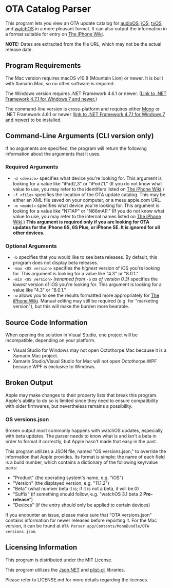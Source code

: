 # OTA Catalog Parser
This program lets you view an OTA update catalog for [audioOS](https://mesu.apple.com/assets/audio/com_apple_MobileAsset_SoftwareUpdate/com_apple_MobileAsset_SoftwareUpdate.xml), [iOS](https://mesu.apple.com/assets/com_apple_MobileAsset_SoftwareUpdate/com_apple_MobileAsset_SoftwareUpdate.xml), [tvOS](https://mesu.apple.com/assets/tv/com_apple_MobileAsset_SoftwareUpdate/com_apple_MobileAsset_SoftwareUpdate.xml), and [watchOS](https://mesu.apple.com/assets/watch/com_apple_MobileAsset_SoftwareUpdate/com_apple_MobileAsset_SoftwareUpdate.xml) in a more pleasant format. It can also output the information in a format suitable for entry on [The iPhone Wiki](https://www.theiphonewiki.com/wiki/OTA_Updates).

__NOTE:__ Dates are extracted from the file URL, which may not be the actual release date.

## Program Requirements
The Mac version requires macOS v10.8 (Mountain Lion) or newer. It is built with Xamarin.Mac, so no other software is required.

The Windows version requires .NET Framework 4.6.1 or newer. ([Link to .NET Framework 4.7.1 for Windows 7 and newer.](https://support.microsoft.com/kb/4033344))

The command-line version is cross-platform and requires either [Mono](http://www.mono-project.com/) or .NET Framework 4.6.1 or newer ([link to .NET Framework 4.7.1 for Windows 7 and newer](https://support.microsoft.com/kb/4033344)) to be installed.

## Command-Line Arguments (CLI version only)
If no arguments are specified, the program will return the following information about the arguments that it uses.

### Required Arguments
* `-d <device>` specifies what device you're looking for. This argument is looking for a value like "iPad2,3" or "iPod7,1." (If you do not know what value to use, you may refer to the identifiers listed on [The iPhone Wiki](https://www.theiphonewiki.com/wiki/Models).)
* `-f <file>` specifies the location of the OTA update catalog. This may be either an XML file saved on your computer, or a mesu.apple.com URL.
* `-m <model>` specifies what device you're looking for. This argument is looking for a value like "N71AP" or "N66mAP." (If you do not know what value to use, you may refer to the internal names listed on [The iPhone Wiki](https://www.theiphonewiki.com/wiki/Models).) __This argument is required only if you are looking for OTA updates for the iPhone 6S, 6S Plus, or iPhone SE. It is ignored for all other devices.__

### Optional Arguments
* `-b` specifies that you would like to see beta releases. By default, this program does not display beta releases.
* `-max <OS version>` specifies the _highest_ version of iOS you're looking for. This argument is looking for a value like "4.3" or "8.0.1."
* `-min <OS version>` _(renamed from_ `-o` _as of version 0.3)_ specifies the _lowest_ version of iOS you're looking for. This argument is looking for a value like "4.3" or "8.0.1."
* `-w` allows you to see the results formatted more appropriately for [The iPhone Wiki](https://www.theiphonewiki.com/wiki/OTA_Updates). Manual editing may still be required (e.g. for "marketing version"), but this will make the burden more bearable.

## Source Code Information
When opening the solution in Visual Studio, one project will be incompatible, depending on your platform.

* Visual Studio for Windows may not open Octothorpe.Mac because it is a Xamarin.Mac project.
* Xamarin Studio/Visual Studio for Mac will not open Octothorpe.WPF because WPF is exclusive to Windows.

## Broken Output
Apple may make changes to their property lists that break this program. Apple's ability to do so is limited since they need to ensure compatibility with older firmwares, but nevertheless remains a possibility.

### OS versions.json
Broken output most commonly happens with watchOS updates, especially with beta updates. The parser needs to know what is and isn't a beta in order to format it correctly, but Apple hasn't made that easy in the past.

This program utilizes a JSON file, named "OS versions.json," to override the information that Apple provides. Its format is simple: the name of each field is a build number, which contains a dictionary of the following key/value pairs:

* "Product" (the operating system's name, e.g. "iOS")
* "Version" (the displayed version, e.g. "11.1.2")
* "Beta" (what number beta it is; if it is not a beta, it will be 0)
* "Suffix" (if something should follow, e.g. "watchOS 3.1 beta 2 **Pre-release**")
* "Devices" (if the entry should only be applied to certain devices)

If you encounter an issue, please make sure that "OTA versions.json" contains information for newer releases before reporting it. For the Mac version, it can be found at `OTA Parser.app/Contents/MonoBundle/OTA versions.json`.

## Licensing Information
This program is distributed under the MIT License.

This program utilizes the [Json.NET](http://www.newtonsoft.com/json) and [plist-cil](https://github.com/claunia/plist-cil) libraries.

Please refer to LICENSE.md for more details regarding the licenses.